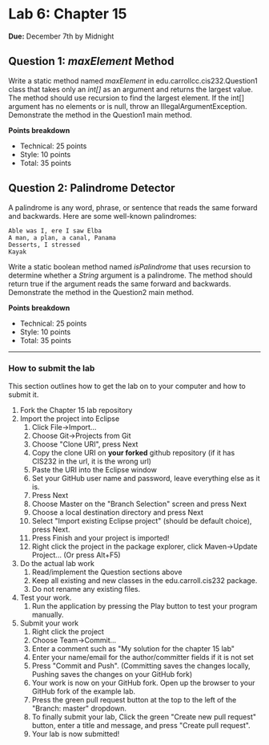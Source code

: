 # Lab 6: Chapter 15
**Due:** December 7th by Midnight

## Question 1: _maxElement_ Method

Write a static method named *maxElement* in edu.carrollcc.cis232.Question1 class that takes only an *int[]* as an argument and returns the largest value. The method should use recursion to find the largest element.  If the int[] argument has no elements or is null, throw an IllegalArgumentException.  Demonstrate the method in the Question1 main method.
	
**Points breakdown**

- Technical: 25 points
- Style: 10 points
- Total: 35 points

## Question 2: Palindrome Detector

A palindrome is any word, phrase, or sentence that reads the same forward and backwards. Here are some well-known palindromes:

	Able was I, ere I saw Elba
	A man, a plan, a canal, Panama
	Desserts, I stressed
	Kayak

Write a static boolean method named *isPalindrome* that uses recursion to determine whether a *String* argument is a palindrome. The method should return true if the argument reads the same forward and backwards. Demonstrate the method in the Question2 main method.

	
**Points breakdown**

- Technical: 25 points
- Style: 10 points
- Total: 35 points

----
### How to submit the lab
This section outlines how to get the lab on to your computer and how to submit it.

1. Fork the Chapter 15 lab repository
2. Import the project into Eclipse
    1. Click File->Import...
    2. Choose Git->Projects from Git
    3. Choose "Clone URI", press Next
    4. Copy the clone URI on **your forked** github repository (if it has CIS232 in the url, it is the wrong url)
    5. Paste the URI into the Eclipse window
    6. Set your GitHub user name and password, leave everything else as it is.
    7. Press Next
    8. Choose Master on the "Branch Selection" screen and press Next
    9. Choose a local destination directory and press Next
    10. Select "Import existing Eclipse project" (should be default choice), press Next.
    11. Press Finish and your project is imported!
    12. Right click the project in the package explorer, click Maven->Update Project... (Or press Alt+F5)
3. Do the actual lab work
    1. Read/implement the Question sections above
    2. Keep all existing and new classes in the edu.carroll.cis232 package.
    3. Do not rename any existing files.
4. Test your work.
    1. Run the application by pressing the Play button to test your program manually.
5. Submit your work
    1. Right click the project
    2. Choose Team->Commit...
    3. Enter a comment such as "My solution for the chapter 15 lab"
    4. Enter your name/email for the author/committer fields if it is not set
    5. Press "Commit and Push". (Committing saves the changes locally, Pushing saves the changes on your GitHub fork)
    6. Your work is now on your GitHub fork.  Open up the browser to your GitHub fork of the example lab.
    7. Press the green pull request button at the top to the left of the "Branch: master" dropdown.
    8. To finally submit your lab, Click the green "Create new pull request" button, enter a title and message, and press "Create pull request".
    9. Your lab is now submitted!

